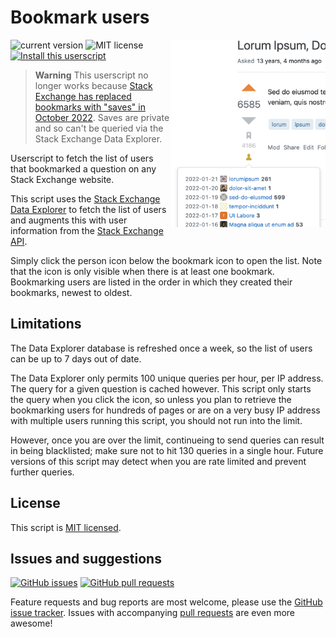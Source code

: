 # Bookmark users


<img src="./screenshot.png" alt="Screenshot" height="300px" align="right" />

![current version](https://img.shields.io/github/v/tag/mjpieters/SO-userscripts?color=green&label=version&logo=github)
![MIT license](https://img.shields.io/github/license/mjpieters/SO-userscripts)
[![Install this userscript](https://img.shields.io/badge/install-Install%20this%20userscript-blue)](../../../../raw/main/dist/bookmark-users.user.js)

> **Warning**
> This userscript no longer works because [Stack Exchange has replaced bookmarks with "saves" in October 2022][bookmarks-evolved]. Saves are private and so can't be queried via the Stack Exchange Data Explorer.
>
> [bookmarks-evolved]: https://meta.stackexchange.com/questions/382019/bookmarks-have-evolved-into-saves

Userscript to fetch the list of users that bookmarked a question on any Stack Exchange website.

This script uses the [Stack Exchange Data Explorer](https://data.stackexchange.com/) to fetch the list of users and augments this with user information from the [Stack Exchange API](https://api.stackexchange.com/).

Simply click the person icon below the bookmark icon to open the list. Note that the icon is only visible when there is at least one bookmark. Bookmarking users are listed in the order in which they created their bookmarks, newest to oldest.

## Limitations

The Data Explorer database is refreshed once a week, so the list of users can be up to 7 days out of date.

The Data Explorer only permits 100 unique queries per hour, per IP address. The query for a given question is cached however. This script only starts the query when you click the icon, so unless you plan to retrieve the bookmarking users for hundreds of pages or are on a very busy IP address with multiple users running this script, you should not run into the limit.

However, once you are over the limit, continueing to send queries can result in being blacklisted; make sure not to hit 130 queries in a single hour. Future versions of this script may detect when you are rate limited and prevent further queries.

## License

This script is [MIT licensed](../../LICENSE).

## Issues and suggestions

[![GitHub issues](https://img.shields.io/github/issues/mjpieters/SO-userscripts/bookmark-users?label=issues)][issues]
[![GitHub pull requests](https://img.shields.io/github/issues-pr/mjpieters/SO-userscripts/bookmark-users?label=pull+requests)][prs]

Feature requests and bug reports are most welcome, please use the [GitHub issue tracker][issues]. Issues with accompanying [pull requests][prs] are even more awesome!

[issues]: https://github.com/mjpieters/SO-userscripts/issues?q=is:issue+is%3Aopen+label:bookmark-users
[prs]: https://github.com/mjpieters/SO-userscripts/pulls?q=is:pr+is%3Aopen+label:bookmark-users